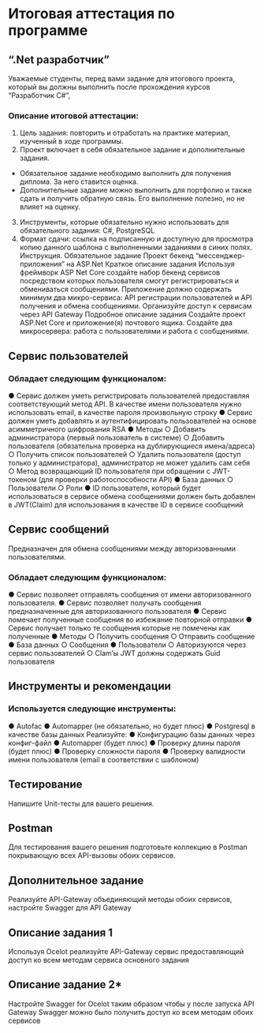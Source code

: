 # Итоговая аттестация по программе
## “.Net разработчик”

Уважаемые студенты, перед вами задание для итогового проекта, который вы
должны выполнить после прохождения курсов “Разработчик C#”,

### Описание итоговой аттестации:
1) Цель задания: повторить и отработать на практике материал, изученный
в ходе программы.
2) Проект включает в себя обязательное задание и дополнительные
задания.
- Обязательное задание необходимо выполнить для получения
диплома. За него ставится оценка.
- Дополнительные задание можно выполнить для портфолио и
также сдать и получить обратную связь. Его выполнение полезно,
но не влияет на оценку.
3) Инструменты, которые обязательно нужно использовать для
обязательного задания: C#, PostgreSQL
4) Формат сдачи: ссылка на подписанную и доступную для просмотра копию
данного шаблона с выполненными заданиями в синих полях. Инструкция.
Обязательное задание
Проект бекенд “мессенджер-приложения” на ASP.Net
Краткое описание задания
Используя фреймворк ASP Net Core создайте набор бекенд сервисов
посредством которых пользователя смогут регистрироваться и обмениваться
сообщениями. Приложение должно содержать минимум два микро-сервиса:
API регистрации пользователей и API получения и обмена сообщениями.
Организуйте доступ к сервисам через API Gateway
Подробное описание задания
Создайте проект ASP.Net Core и приложение(я) почтового ящика. Создайте два
микросервера: работа с пользователями и работа с сообщениями.

## Сервис пользователей
### Обладает следующим функционалом:
  ● Сервис должен уметь регистрировать пользователей предоставляя соответствующий метод API. В качестве имени пользователя нужно использовать email, в качестве пароля произвольную строку
  ● Сервис должен уметь добавлять и аутентифицировать пользователей на основе асимметричного шифрования RSA
  ● Методы
  ○ Добавить администратора (первый пользователь в системе)
  ○ Добавить пользователя (обязательна проверка на дублирующиеся имена/адреса)
  ○ Получить список пользователей
  ○ Удалить пользователя (доступ только у администратора), администратор не может удалить сам себя
  ○ Метод возвращающий ID пользователя при обращении с JWT-токеном (для проверки работоспособности API)
  ● База данных
  ○ Пользователи
  ○ Роли
  ● ID пользователя, который будет использоваться в сервисе обмена сообщениями должен быть добавлен в JWT(Claim) для использования в качестве ID в сервисе сообщений

## Сервис сообщений
Предназначен для обмена сообщениями между авторизованными пользователями.

### Обладает следующим функционалом:
  ● Сервис позволяет отправлять сообщения от имени авторизованного
  пользователя.
  ● Сервис позволяет получать сообщения предназначенные для авторизованного пользователя
  ● Сервис помечает полученные сообщения во избежание повторной отправки
  ● Сервис получает только те сообщения которые не помечены как полученные
  ● Методы
  ○ Получить сообщения
  ○ Отправить сообщение
  ● База данных
  ○ Сообщения
  ● Пользователи
  ○ Авторизуются через сервис пользователей
  ○ Clam’ы JWT должны содержать Guid пользователя
## Инструменты и рекомендации
### Используется следующие инструменты:
  ● Autofac
  ● Automapper (не обязательно, но будет плюс)
  ● Postgresql в качестве базы данных
  Реализуйте:
    ● Конфигурацию базы данных через конфиг-файл
    ● Automapper (будет плюс)
    ● Проверку длины пароля (будет плюс)
    ● Проверку сложности пароля
    ● Проверку валидности имени пользователя (email в соответствии с шаблоном)
    
## Тестирование
Напишите Unit-тесты для вашего решения.

## Postman
Для тестирования вашего решения подготовьте коллекцию в Postman покрывающую всех API-вызовы обоих сервисов.

## Дополнительное задание
Реализуйте API-Gateway объединяющий методы обоих сервисов, настройте Swagger для API Gateway

## Описание задания 1
Используя Ocelot реализуйте API-Gateway сервис предоставляющий доступ ко всем методам сервиса основного задания

## Описание задание 2*
Настройте Swagger for Ocelot таким образом чтобы у после запуска API Gateway Swagger можно было получить доступ ко всем методам обоих сервисов
